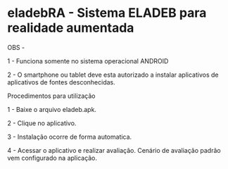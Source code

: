 # eladebRA - Sistema ELADEB para realidade aumentada 

OBS - 

1 - Funciona somente no sistema operacional ANDROID

2 - O smartphone ou tablet deve esta autorizado a instalar aplicativos de aplicativos de fontes desconhecidas.

Procedimentos para utilização

1 - Baixe o arquivo eladeb.apk.

2 - Clique no aplicativo.

3 - Instalação ocorre de forma automatica.

4 - Acessar o aplicativo e realizar avaliação. Cenário de avaliação padrão vem configurado na aplicação.
